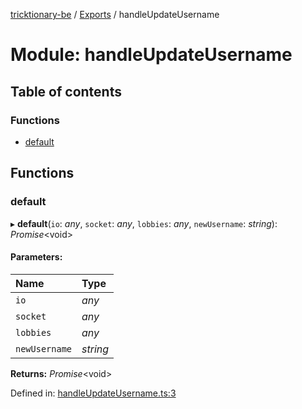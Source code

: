 [tricktionary-be](../README.md) / [Exports](../modules.md) / handleUpdateUsername

# Module: handleUpdateUsername

## Table of contents

### Functions

- [default](handleupdateusername.md#default)

## Functions

### default

▸ **default**(`io`: *any*, `socket`: *any*, `lobbies`: *any*, `newUsername`: *string*): *Promise*<void\>

#### Parameters:

Name | Type |
:------ | :------ |
`io` | *any* |
`socket` | *any* |
`lobbies` | *any* |
`newUsername` | *string* |

**Returns:** *Promise*<void\>

Defined in: [handleUpdateUsername.ts:3](https://github.com/story-squad/tricktionary-be/blob/6466b77/src/sockets/handleUpdateUsername.ts#L3)
